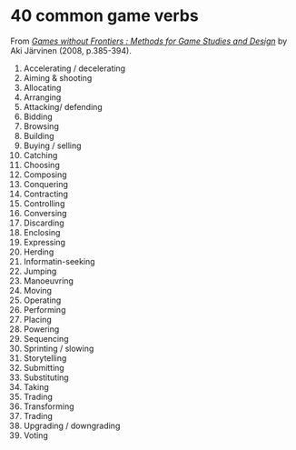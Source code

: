 # 40 common game verbs

From [*Games without Frontiers : Methods for Game Studies and Design*](https://www.goodreads.com/book/show/25601685-games-without-frontiers) by Aki Järvinen (2008, p.385-394).

1. Accelerating / decelerating
2. Aiming & shooting
3. Allocating
4. Arranging
5. Attacking/ defending
6. Bidding
7. Browsing
8. Building
9. Buying / selling
10. Catching
11. Choosing
12. Composing
13. Conquering
14. Contracting
15. Controlling
16. Conversing
17. Discarding
18. Enclosing
19. Expressing
20. Herding
21. Informatin-seeking
22. Jumping
23. Manoeuvring
24. Moving
25. Operating
26. Performing
27. Placing
28. Powering
29. Sequencing
30. Sprinting / slowing
31. Storytelling
32. Submitting
33. Substituting
34. Taking
35. Trading
36. Transforming
37. Trading
38. Upgrading / downgrading
39. Voting